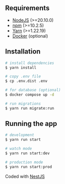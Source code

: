 ## Requirements

* [NodeJS](https://nodejs.org/en/download) (>=20.10.0)
* [npm](https://www.npmjs.com) (>=10.2.5)
* [Yarn](https://classic.yarnpkg.com/lang/en/docs/install/#mac-stable) (>=1.22.19)
* [Docker](https://docs.docker.com/desktop/install/mac-install) (optional)

## Installation

```bash
# install dependencies
$ yarn install

# copy .env file
$ cp .env.dist .env 

# for database (optional)
$ docker compose up -d

# run migrations
$ yarn run migrate:run
```

## Running the app

```bash
# development
$ yarn run start

# watch mode
$ yarn run start:dev

# production mode
$ yarn run start:prod
```

Coded with [NestJS](https://nestjs.com)